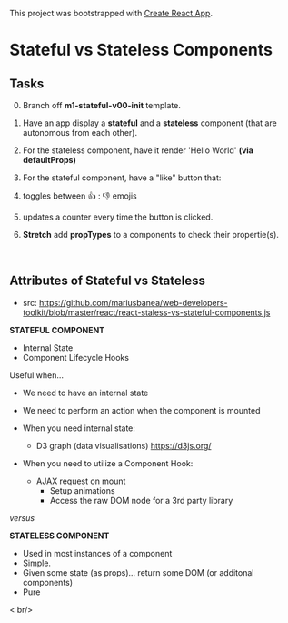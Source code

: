 This project was bootstrapped with [Create React App](https://github.com/facebook/create-react-app).

# Stateful vs Stateless Components

## Tasks

0. Branch off **m1-stateful-v00-init** template.

1. Have an app display a **stateful** and a **stateless** component (that are autonomous from each other).

2. For the stateless component, have it render 'Hello World' **(via defaultProps)**

3. For the stateful component, have a "like" button that:
  1. toggles between 👍 : 👎 emojis
  2. updates a counter every time the button is clicked.

4. **Stretch** add **propTypes** to a components to check their propertie(s).

<br />

## Attributes of Stateful vs Stateless
* src: https://github.com/mariusbanea/web-developers-toolkit/blob/master/react/react-staless-vs-stateful-components.js

**STATEFUL COMPONENT**
- Internal State
- Component Lifecycle Hooks

Useful when...
- We need to have an internal state
- We need to perform an action when the component is mounted

- When you need internal state:
  - D3 graph (data visualisations) https://d3js.org/

- When you need to utilize a Component Hook:
  - AJAX request on mount
    - Setup animations
    - Access the raw DOM node for a 3rd party library

_versus_

**STATELESS COMPONENT**
- Used in most instances of a component
- Simple.
- Given some state (as props)... return some DOM (or additonal components)
- Pure

< br/>


